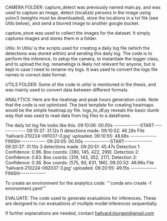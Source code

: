 
CAMERA FOLDER:
capture_detect was previously named main.py, and was used to capture an image, detect (localize) persons in the image using yolov3 (weights must be downloaded), store the locations in a txt file (see Utils below), and send a blurred image to another google bucket.

capture_store was used to collect the images for the dataset. It simply captures images and stores them in a folder. 

Utils:
In Utils/ is the scripts used for creating a daily log file (which the detections was stored within) and sending this daily log. The code is to perform the inference, to setup the camera, to instantiate the logger class, and to upload the log. 
renamelogs is likely not relevant for anyone, but is kept in case I need to rename my logs. It was used to convert the logs file names to correct date format.


UTILS FOLDER:
Some of the code in utils/ is mentioned in the thesis, and was mainly used to convert data between different formats.


ANALYTICS:
Here are the heatmap and peak hours generation code. Note that the code is not optimized. The best template for creating heatmaps would be the simple heatmap.py file.
logs_to_df.py reveals the basic dumb way that was used to read data from log files to a dataframe.

The daily txt log file looks like this:
09:10:06: 00.00s -------------START--------------
09:10:37: 31.12s 0 detections made.
09:10:52: 46.28s File 'hallvard-210224-091037-0.jpg' uploaded.
09:10:55: 48.68s -------------FINISH-------------
09:20:05: 00.00s -------------START--------------
09:20:37: 31.10s 3 detections made.
09:20:51: 45.47s 
Detection 1: Confidence: 0.96. Box coords: [380, 145, 422, 299].
Detection 2: Confidence: 0.83. Box coords: [319, 143, 352, 217].
Detection 3: Confidence: 0.36. Box coords: [575, 90, 631, 186].
09:20:52: 46.66s File 'hallvard-210224-092037-3.jpg' uploaded.
09:20:55: 49.15s -------------FINISH-------------

To create an environment for the analytics code:
'''conda env create -f environment.yaml'''


EVALUATE:
The code used to generate evaluations for inferences. These are designed to run evaluations of multiple model inferences sequentially.





If further explanations are needed, contact hallvard.bjorgen@gmail.com